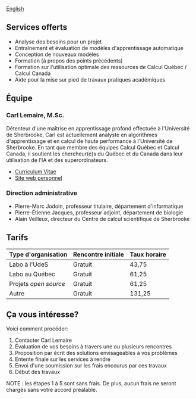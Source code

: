[English](/english.html)

## Services offerts

* Analyse des besoins pour un projet
* Entraînement et évaluation de modèles d'apprentissage automatique
* Conception de nouveaux modèles
* Formation (à propos des points précédents)
* Formation sur l'utilisation optimale des ressources de Calcul Québec / Calcul Canada
* Aide pour la mise sur pied de travaux pratiques académiques

## Équipe

### Carl Lemaire, M.Sc.
Détenteur d'une maîtrise en apprentissage profond effectuée à l'Université de Sherbrooke, Carl est actuellement analyste en algorithmes d'apprentissage et en calcul de haute performance à l'Université de Sherbrooke. En tant que membre des équipes Calcul Québec et Calcul Canada, il soutient les chercheur(e)s du Québec et du Canada dans leur utilisation de l'IA et des superordinateurs.

* [Curriculum Vitae](https://github.com/lemairecarl/lemairecarl.github.io/raw/master/assets/Lemaire_Carl_CV.pdf)
* [Site web personnel](https://lemairecarl.github.io/)

### Direction administrative

* Pierre-Marc Jodoin, professeur titulaire, département d'informatique
* Pierre-Étienne Jacques, professeur adjoint, département de biologie
* Alain Veilleux, directeur du Centre de calcul scientifique de Sherbrooke

## Tarifs

| Type d'organisation   | Rencontre initiale      | Taux horaire |
|-----------------------|-------------------------|--------------|
| Labo à l'UdeS         | Gratuit                 | 43,75        |
| Labo au Québec        | Gratuit                 | 61,25        |
| Projets _open source_ | Gratuit                 | 61,25        |
| Autre                 | Gratuit                 | 131,25       |

## Ça vous intéresse?

Voici comment procéder:

1. Contacter Carl Lemaire
2. Évaluation de vos besoins à travers une ou plusieurs rencontres
3. Proposition par écrit des solutions envisageables à vos problèmes
4. Entente finale sur les services à rendre
5. Envoi d'une soumission sur les frais encourus par ces travaux
6. Début des travaux

NOTE : les étapes 1 à 5 sont sans frais. De plus, aucun frais ne seront chargés
sans votre accord préalable.
